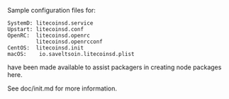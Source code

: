 Sample configuration files for:
```
SystemD: litecoinsd.service
Upstart: litecoinsd.conf
OpenRC:  litecoinsd.openrc
         litecoinsd.openrcconf
CentOS:  litecoinsd.init
macOS:    io.saveltsoin.litecoinsd.plist
```
have been made available to assist packagers in creating node packages here.

See doc/init.md for more information.
